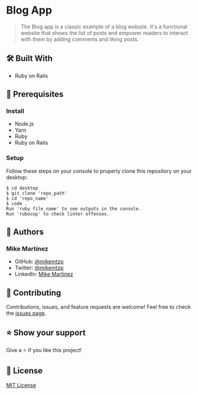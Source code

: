 # Blog App
> The Blog app is a classic example of a blog website. It's a functional website that shows the list of posts and empower readers to interact with them by adding comments and liking posts. 

## 🛠️ Built With

- Ruby on Rails

## 🧮 Prerequisites

### Install
- Node.js
- Yarn
- Ruby
- Ruby on Rails

### Setup

Follow these steps on your console to properly clone this repository on your desktop:

```
$ cd desktop
$ git clone 'repo_path'
$ cd 'repo_name'
$ code .
Run 'ruby file_name' to see outputs in the console.
Run 'rubocop' to check linter offenses.
```

## 👤 Authors

### Mike Martínez

- GitHub: [@mikemtzp](https://github.com/mikemtzp)
- Twitter: [@mikemtzp](https://twitter.com/mikemtzp)
- LinkedIn: [Mike Martínez](https://www.linkedin.com/in/mike-mart%C3%ADnez/)

## 🤝 Contributing

Contributions, issues, and feature requests are welcome!
Feel free to check the [issues page](https://github.com/mikemtzp/Blog_app/issues).

## ⭐️ Show your support

Give a ⭐️ if you like this project!

## 📝 License

[MIT License](https://github.com/mikemtzp/Blog_app/blob/dev/LICENSE)
